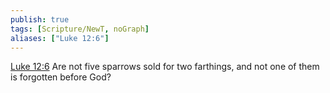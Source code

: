 ```yaml
---
publish: true
tags: [Scripture/NewT, noGraph]
aliases: ["Luke 12:6"]
---
```

[Luke 12:6](https://churchofjesuschrist.org/study/scriptures/nt/luke/12?lang=eng&id=p6#p6) Are not five sparrows sold for two farthings, and not one of them is forgotten before God?
